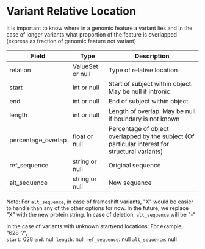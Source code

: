 # Variant Relative Location

It is important to know where in a genomic feature a variant lies and in the case of longer variants what proportion of the feature is overlapped (express as fraction of genomic feature not variant)

| Field             | Type            | Description
|-------------------|-----------------|---------------------
| relation          | ValueSet or null        | Type of relative location 
| start             | int or null             | Start of subject within object. May be null if intronic
| end               | int or null             | End of subject within object.  
| length            | int  or null          | Length of overlap. May be null if boundary is not known
| percentage_overlap| float or null         | Percentage of object overlapped by the subject (Of particular interest for structural variants)
| ref_sequence   | string or null          | Original sequence 
| alt_sequence   | string  or null        | New sequence 


Note: 
For `alt_sequence`, in case of frameshift variants, "X" would be easier to handle than any of the other options for now. In the future, we replace "X" with the new protein string.
In case of deletion, `alt_sequence` will be "-" 

In the case of variants with unknown start/end locations:
For example, "628-?",  
`start`: 628
`end`: null
`length`: null
`ref_sequence`: null
`alt_sequence`: null








